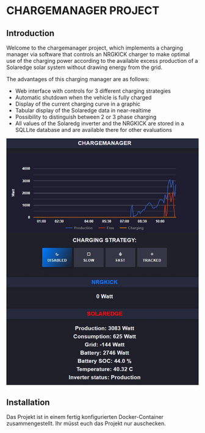 # CHARGEMANAGER PROJECT 
## Introduction
Welcome to the chargemanager project, which implements a charging manager via software that controls an NRGKICK charger to make optimal use of the charging power according to the available excess production of a Solaredge solar system without drawing energy from the grid.

The advantages of this charging manager are as follows:

* Web interface with controls for 3 different charging strategies
* Automatic shutdown when the vehicle is fully charged
* Display of the current charging curve in a graphic
* Tabular display of the Solaredge data in near-realtime
* Possibility to distinguish between 2 or 3 phase charging
* All values of the Solaredg inverter and the NRGKICK are stored in a SQLLite database and are available there for other evaluations

![picture alt](https://github.com/tcoq/chargemanager/blob/main/chargemanager.jpg?raw=true "Screenshot")

## Installation

Das Projekt ist in einem fertig konfigurierten Docker-Container zusammengestellt. Ihr müsst euch das Projekt nur auschecken.
